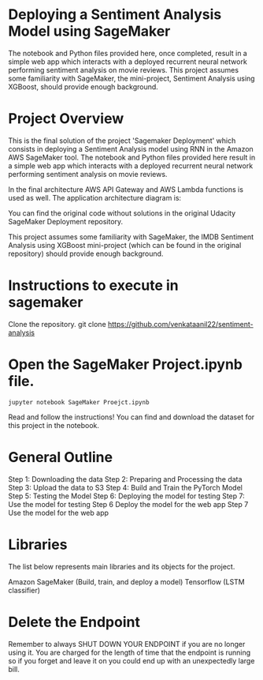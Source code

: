 # Deploying a Sentiment Analysis Model using SageMaker

The notebook and Python files provided here, once completed, result in a simple web app which interacts with a deployed recurrent neural network performing sentiment analysis on movie reviews. This project assumes some familiarity with SageMaker, the mini-project, Sentiment Analysis using XGBoost, should provide enough background.

# Project Overview
This is the final solution of the project 'Sagemaker Deployment' which consists in deploying a Sentiment Analysis model using RNN in the Amazon AWS SageMaker tool. The notebook and Python files provided here result in a simple web app which interacts with a deployed recurrent neural network performing sentiment analysis on movie reviews.

In the final architecture AWS API Gateway and AWS Lambda functions is used as well. The application architecture diagram is:



You can find the original code without solutions in the original Udacity SageMaker Deployment repository.

This project assumes some familiarity with SageMaker, the IMDB Sentiment Analysis using XGBoost mini-project (which can be found in the original repository) should provide enough background.

# Instructions to execute in sagemaker
Clone the repository.
	git clone https://github.com/venkataanil22/sentiment-analysis
# Open the SageMaker Project.ipynb file.
	jupyter notebook SageMaker Proejct.ipynb
Read and follow the instructions! You can find and download the dataset for this project in the notebook.
# General Outline
Step 1: Downloading the data
Step 2: Preparing and Processing the data
Step 3: Upload the data to S3
Step 4: Build and Train the PyTorch Model
Step 5: Testing the Model
Step 6: Deploying the model for testing
Step 7: Use the model for testing
Step 6 Deploy the model for the web app
Step 7 Use the model for the web app

# Libraries
The list below represents main libraries and its objects for the project.

Amazon SageMaker (Build, train, and deploy a model)
Tensorflow (LSTM classifier)
# Delete the Endpoint
Remember to always SHUT DOWN YOUR ENDPOINT if you are no longer using it. You are charged for the length of time that the endpoint is running so if you forget and leave it on you could end up with an unexpectedly large bill.
